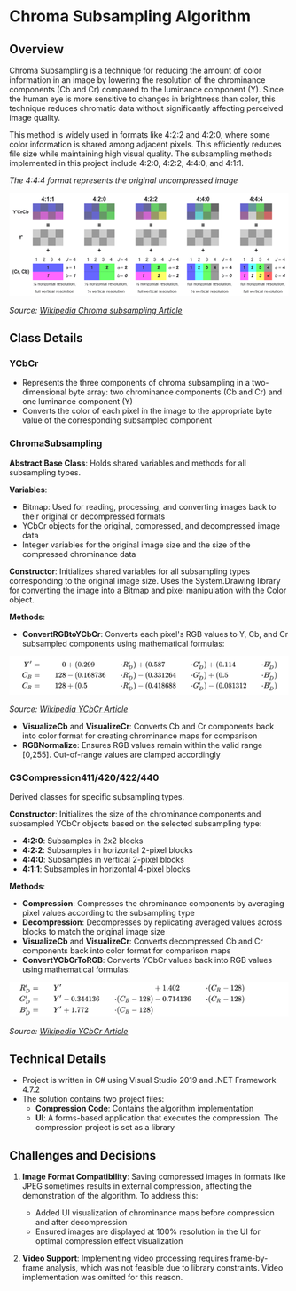 # Chroma Subsampling Algorithm

## Overview

Chroma Subsampling is a technique for reducing the amount of color information in an image by lowering the resolution of the chrominance components (Cb and Cr) compared to the luminance component (Y). Since the human eye is more sensitive to changes in brightness than color, this technique reduces chromatic data without significantly affecting perceived image quality.

This method is widely used in formats like 4:2:2 and 4:2:0, where some color information is shared among adjacent pixels. This efficiently reduces file size while maintaining high visual quality. The subsampling methods implemented in this project include 4:2:0, 4:2:2, 4:4:0, and 4:1:1.

*The 4:4:4 format represents the original uncompressed image*

![Subsampling Methods Comparison](images/subsampling.png)

*Source: [Wikipedia Chroma subsampling Article](https://en.wikipedia.org/wiki/Chroma_subsampling)*

## Class Details

### YCbCr
- Represents the three components of chroma subsampling in a two-dimensional byte array: two chrominance components (Cb and Cr) and one luminance component (Y)
- Converts the color of each pixel in the image to the appropriate byte value of the corresponding subsampled component

### ChromaSubsampling
**Abstract Base Class**: Holds shared variables and methods for all subsampling types.

**Variables**:
- Bitmap: Used for reading, processing, and converting images back to their original or decompressed formats
- YCbCr objects for the original, compressed, and decompressed image data
- Integer variables for the original image size and the size of the compressed chrominance data

**Constructor**: Initializes shared variables for all subsampling types corresponding to the original image size. Uses the System.Drawing library for converting the image into a Bitmap and pixel manipulation with the Color object.

**Methods**:
- **ConvertRGBtoYCbCr**: Converts each pixel's RGB values to Y, Cb, and Cr subsampled components using mathematical formulas:

![RGB to YCbCr Conversion](images/rgb-to-ycbcr.png)

*Source: [Wikipedia YCbCr Article](https://en.wikipedia.org/wiki/YCbCr)*

- **VisualizeCb** and **VisualizeCr**: Converts Cb and Cr components back into color format for creating chrominance maps for comparison
- **RGBNormalize**: Ensures RGB values remain within the valid range [0,255]. Out-of-range values are clamped accordingly

### CSCompression411/420/422/440
Derived classes for specific subsampling types.

**Constructor**: Initializes the size of the chrominance components and subsampled YCbCr objects based on the selected subsampling type:
- **4:2:0**: Subsamples in 2x2 blocks
- **4:2:2**: Subsamples in horizontal 2-pixel blocks
- **4:4:0**: Subsamples in vertical 2-pixel blocks
- **4:1:1**: Subsamples in horizontal 4-pixel blocks

**Methods**:
- **Compression**: Compresses the chrominance components by averaging pixel values according to the subsampling type
- **Decompression**: Decompresses by replicating averaged values across blocks to match the original image size
- **VisualizeCb** and **VisualizeCr**: Converts decompressed Cb and Cr components back into color format for comparison maps
- **ConvertYCbCrToRGB**: Converts YCbCr values back into RGB values using mathematical formulas:

![YCbCr to RGB Conversion](images/ycbcr-to-rgb.png)

*Source: [Wikipedia YCbCr Article](https://en.wikipedia.org/wiki/YCbCr)*

## Technical Details

- Project is written in C# using Visual Studio 2019 and .NET Framework 4.7.2
- The solution contains two project files:
  - **Compression Code**: Contains the algorithm implementation
  - **UI**: A forms-based application that executes the compression. The compression project is set as a library

## Challenges and Decisions

1. **Image Format Compatibility**: Saving compressed images in formats like JPEG sometimes results in external compression, affecting the demonstration of the algorithm. To address this:
   - Added UI visualization of chrominance maps before compression and after decompression
   - Ensured images are displayed at 100% resolution in the UI for optimal compression effect visualization

2. **Video Support**: Implementing video processing requires frame-by-frame analysis, which was not feasible due to library constraints. Video implementation was omitted for this reason.
